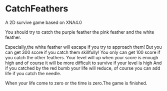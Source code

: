 CatchFeathers
=============

A 2D survive game based on XNA4.0

You should try to catch the purple feather the pink feather and the white feather.

Especially,the white feather will escape if you try to approach them! 
But you can get 300 score if you catch them skillfully!
You only can get 100 score if you catch the other feathers.
Your level will up when your score is enough high and of course it will be more difficult to survive if your level is high
And if you catched by the red bumb your life will reduce, of course you can add life if you catch
the needle. 

When your life come to zero or the time is zero.The game is finished.
